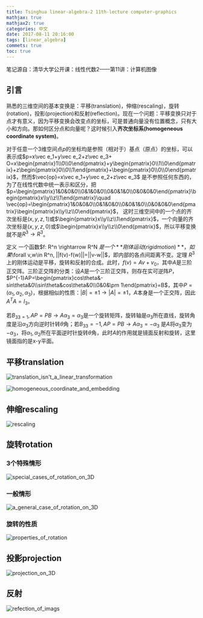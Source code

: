 ```yaml
---
title: Tsinghua linear-algebra-2 11th-lecture computer-graphics
mathjax: true
mathjax2: true
categories: 中文
date: 2017-08-11 20:16:00
tags: [linear_algebra]
commets: true
toc: true
---
```


笔记源自：清华大学公开课：线性代数2——第11讲：计算机图像

## 引言

熟悉的三维空间的基本变换是：平移(translation)，伸缩(rescaling)，旋转(rotation)，投影(projection)和反射(reflection)。现在一个问题：平移变换只对于点才有意义，因为平移变换会改变点的坐标，可是普通向量没有位置概念，只有大小和方向。那如何区分点和向量呢？这时候引入**齐次坐标系(homogeneous coordinate system)**。

对于任意一个3维空间点$p$的坐标均是参照（相对于）基点（原点）的坐标，可以表示成$p=x\vec e_1+y\vec e_2+z\vec e_3+ O=x\begin{pmatrix}1\\0\\0\end{pmatrix}+y\begin{pmatrix}0\\1\\0\end{pmatrix}+z\begin{pmatrix}0\\0\\1\end{pmatrix}+\begin{pmatrix}0\\0\\0\end{pmatrix}$，然而$\vec{op}=x\vec e_1+y\vec e_2+z\vec e_3$ 是不参照任何东西的，为了在线性代数中统一表示和区分，把$p=\begin{pmatrix}1&0&0&0\\0&1&0&0\\0&0&1&0\\0&0&0&0\end{pmatrix}\begin{pmatrix}x\\y\\z\\1\end{pmatrix}\quad \vec{op}=\begin{pmatrix}1&0&0&0\\0&1&0&0\\0&0&1&0\\0&0&0&0\end{pmatrix}\begin{pmatrix}x\\y\\z\\0\end{pmatrix}$， 这时三维空间中的一个点的齐次坐标是$(x,y,z,1)$或$\begin{pmatrix}x\\y\\z\\1\end{pmatrix}$，一个向量的齐次坐标是$(x,y,z,0)$或$\begin{pmatrix}x\\y\\z\\0\end{pmatrix}$，所以平移变换就不是$R^3\rightarrow R^3$。

定义 一个函数$f: R^n \rightarrow R^N $是一个**刚体运动(rigid motion)**，如果$\forall v,w\in R^n, ||f(v)-f(w)||=||v-w||$，即内部的各点间距离不变。定理 $R^3$上的刚体运动是平移，旋转和反射的合成。此时，$f(v)=Av+v_0$，其中$A$是三阶正交阵。三阶正交阵的分类：设$A$是一个三阶正交阵，则存在实可逆阵$P$，$P^{-1}AP=\begin{pmatrix}cos\theta&-sin\theta&0\\sin\theta&cos\theta&0\\0&0&\pm 1\end{pmatrix}=B$，其中$P=(\alpha_1, \alpha_2, \alpha_3)$，根据相似的性质：$|B|=\pm 1\rightarrow |A|=\pm 1$，$A$本身是一个正交阵，因此$A^TA=I_3$。

若$B_{33=1}, AP=PB\rightarrow A\alpha_3=\alpha_3$是一个旋转矩阵，旋转轴是$\alpha_3$所在直线，旋转角度是沿$\alpha_3$方向逆时针转$\theta$角；若$B_{33}=-1, AP=PB\rightarrow A\alpha_3=-\alpha_3$ 是$A$将$\alpha_3$变为$-\alpha_3$，将$\alpha_1,\alpha_2$所在平面逆时针旋转$\theta$角，此时$A$的作用就是镜面反射和旋转，这里镜面指的是x-y平面。

## 平移translation

![translation_isn't_a_linear_transformation](http://pwmpcnhis.bkt.clouddn.com/gitpage/tsinghua_linear_algebra/2-11/1.png)

![homogeneous_coordinate_and_embedding](http://pwmpcnhis.bkt.clouddn.com/gitpage/tsinghua_linear_algebra/2-11/2.png)

## 伸缩rescaling

![rescaling](http://pwmpcnhis.bkt.clouddn.com/gitpage/tsinghua_linear_algebra/2-11/3.png)

## 旋转rotation

### 3个特殊情形

![special_cases_of_rotation_on_3D](http://pwmpcnhis.bkt.clouddn.com/gitpage/tsinghua_linear_algebra/2-11/4.png)

### 一般情形

![a_general_case_of_rotation_on_3D](http://pwmpcnhis.bkt.clouddn.com/gitpage/tsinghua_linear_algebra/2-11/5.png)

### 旋转的性质

![properties_of_rotation](http://pwmpcnhis.bkt.clouddn.com/gitpage/tsinghua_linear_algebra/2-11/6.png)

## 投影projection

![projection_on_3D](http://pwmpcnhis.bkt.clouddn.com/gitpage/tsinghua_linear_algebra/2-11/7.png)

## 反射

![refection_of_imags](http://pwmpcnhis.bkt.clouddn.com/gitpage/tsinghua_linear_algebra/2-11/8.png)
